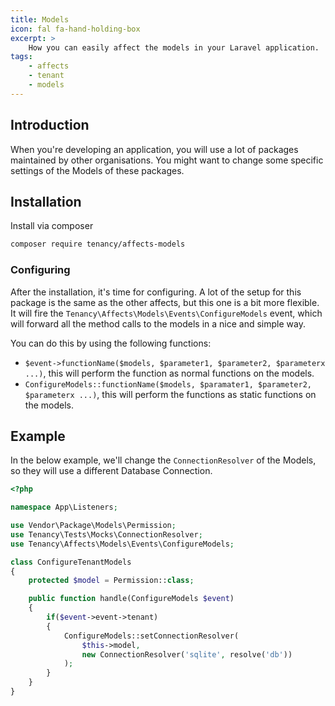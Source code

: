 ```yaml
---
title: Models
icon: fal fa-hand-holding-box
excerpt: >
    How you can easily affect the models in your Laravel application.
tags:
    - affects
    - tenant
    - models
---
```


## Introduction
When you're developing an application, you will use a lot of packages maintained by other organisations. You might want to change some specific settings of the Models of these packages.

## Installation
Install via composer
```bash
composer require tenancy/affects-models
```

### Configuring
After the installation, it's time for configuring. A lot of the setup for this package is the same as the other affects, but this one is a bit more flexible. It will fire the `Tenancy\Affects\Models\Events\ConfigureModels` event, which will forward all the method calls to the models in a nice and simple way.

You can do this by using the following functions:
- `$event->functionName($models, $parameter1, $parameter2, $parameterx ...)`, this will perform the function as normal functions on the models.
- `ConfigureModels::functionName($models, $paramater1, $parameter2, $parameterx ...)`, this will perform the functions as static functions on the models.

## Example
In the below example, we'll change the `ConnectionResolver` of the Models, so they will use a different Database Connection.

```php
<?php

namespace App\Listeners;

use Vendor\Package\Models\Permission;
use Tenancy\Tests\Mocks\ConnectionResolver;
use Tenancy\Affects\Models\Events\ConfigureModels;

class ConfigureTenantModels
{
    protected $model = Permission::class;

    public function handle(ConfigureModels $event)
    {
        if($event->event->tenant)
        {
            ConfigureModels::setConnectionResolver(
                $this->model,
                new ConnectionResolver('sqlite', resolve('db'))
            );
        }
    }
}
```
